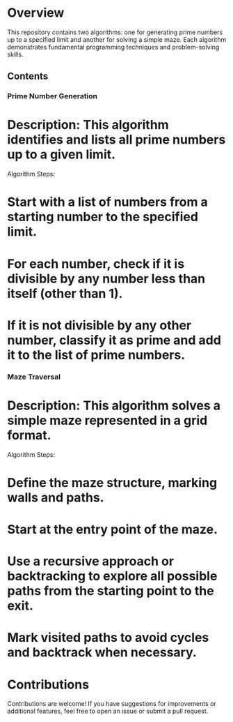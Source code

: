 # Overview
This repository contains two algorithms: one for generating prime numbers up to a specified limit and another for solving a simple maze. 
Each algorithm demonstrates fundamental programming techniques and problem-solving skills.

## Contents

### Prime Number Generation

# Description: This algorithm identifies and lists all prime numbers up to a given limit.
Algorithm Steps:
# Start with a list of numbers from a starting number to the specified limit.
# For each number, check if it is divisible by any number less than itself (other than 1).
# If it is not divisible by any other number, classify it as prime and add it to the list of prime numbers.

### Maze Traversal

# Description: This algorithm solves a simple maze represented in a grid format.
Algorithm Steps:
# Define the maze structure, marking walls and paths.
# Start at the entry point of the maze.
# Use a recursive approach or backtracking to explore all possible paths from the starting point to the exit.
# Mark visited paths to avoid cycles and backtrack when necessary.

# Contributions
Contributions are welcome! If you have suggestions for improvements or additional features, 
feel free to open an issue or submit a pull request.

